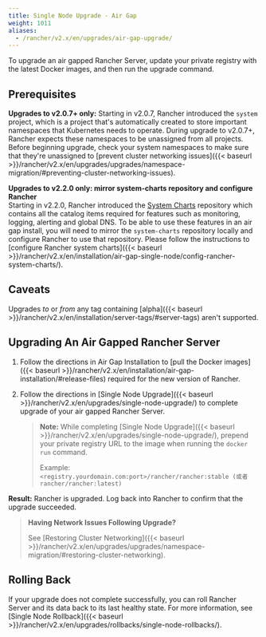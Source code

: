 ```yaml
---
title: Single Node Upgrade - Air Gap
weight: 1011
aliases:
  - /rancher/v2.x/en/upgrades/air-gap-upgrade/
---
```

To upgrade an air gapped Rancher Server, update your private registry with the latest Docker images, and then run the upgrade command.

## Prerequisites
**Upgrades to v2.0.7+ only:** Starting in v2.0.7, Rancher introduced the `system` project, which is a project that's automatically created to store important namespaces that Kubernetes needs to operate. During upgrade to v2.0.7+, Rancher expects these namespaces to be unassigned from all projects. Before beginning upgrade, check your system namespaces to make sure that they're unassigned to [prevent cluster networking issues]({{< baseurl >}}/rancher/v2.x/en/upgrades/upgrades/namespace-migration/#preventing-cluster-networking-issues).

**Upgrades to v2.2.0 only: mirror system-charts repository and configure Rancher**<br/>
Starting in v2.2.0, Rancher introduced the [System Charts](https://github.com/rancher/system-charts) repository which contains all the catalog items required for features such as monitoring, logging, alerting and global DNS. To be able to use these features in an air gap install, you will need to mirror the `system-charts` repository locally and configure Rancher to use that repository. Please follow the instructions to [configure Rancher system charts]({{< baseurl >}}/rancher/v2.x/en/installation/air-gap-single-node/config-rancher-system-charts/).

## Caveats
Upgrades _to_ or _from_ any tag containing [alpha]({{< baseurl >}}/rancher/v2.x/en/installation/server-tags/#server-tags) aren't supported.

## Upgrading An Air Gapped Rancher Server

1. Follow the directions in Air Gap Installation to [pull the Docker images]({{< baseurl >}}/rancher/v2.x/en/installation/air-gap-installation/#release-files) required for the new version of Rancher.

2. Follow the directions in [Single Node Upgrade]({{< baseurl >}}/rancher/v2.x/en/upgrades/single-node-upgrade/) to complete upgrade of your air gapped Rancher Server.

	>**Note:**
	> While completing [Single Node Upgrade]({{< baseurl >}}/rancher/v2.x/en/upgrades/single-node-upgrade/), prepend your private registry URL to the image when running the `docker run` command.
	>
	> Example: `<registry.yourdomain.com:port>/rancher/rancher:stable (或者rancher/rancher:latest)`

**Result:** Rancher is upgraded. Log back into Rancher to confirm that the  upgrade succeeded.

>**Having Network Issues Following Upgrade?**
>
> See  [Restoring Cluster Networking]({{< baseurl >}}/rancher/v2.x/en/upgrades/upgrades/namespace-migration/#restoring-cluster-networking).

## Rolling Back
If your upgrade does not complete successfully, you can roll Rancher Server and its data back to its last healthy state. For more information, see [Single Node Rollback]({{< baseurl >}}/rancher/v2.x/en/upgrades/rollbacks/single-node-rollbacks/).
